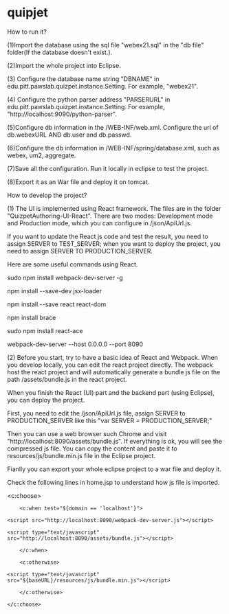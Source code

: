 # quipjet
How to run it?

(1)Import the database using the sql file "webex21.sql" in the "db file" folder(If the database doesn't exist.).

(2)Import the whole project into Eclipse. 

(3) Configure the database name string "DBNAME" in edu.pitt.pawslab.quizpet.instance.Setting. For example,
"webex21".

(4) Configure the python parser address "PARSERURL" in edu.pitt.pawslab.quizpet.instance.Setting. For example,
"http://localhost:9090/python-parser".

(5)Configure db information in the /WEB-INF/web.xml. Configure the url of db.webexURL AND db.user and db.passwd.

(6)Configure the db information in /WEB-INF/spring/database.xml, such as webex, um2, aggregate.

(7)Save all the configuration. Run it locally in eclipse to test the project.

(8)Export it as an War file and deploy it on tomcat.




How to develop the project?

(1) The UI is implemented using React framework.
The files are in the folder "QuizpetAuthoring-UI-React".
There are two modes: Development mode and Production mode, which you can configure in /json/ApiUrl.js.

If you want to update the React js code and test the result, you need to assign SERVER to TEST_SERVER; when you 
want to deploy the project, you need to assign SERVER TO PRODUCTION_SERVER.

Here are some useful commands using React.

sudo npm install webpack-dev-server -g

npm install --save-dev jsx-loader

npm install --save react react-dom

npm install brace

sudo npm install react-ace

webpack-dev-server --host 0.0.0.0 --port 8090

(2)
Before you start, try to have a basic idea of React and Webpack. When you develop locally, you can edit the react project directly. The webpack host the react project and will automatically generate a bundle js file on the path /assets/bundle.js in the react project. 

When you finish the React (UI) part and the backend part (using Eclipse), you can deploy the project.

First, you need to edit the /json/ApiUrl.js file, assign SERVER to PRODUCTION_SERVER like this "var SERVER = PRODUCTION_SERVER;"

Then you can use a web browser such Chrome and visit "http://localhost:8090/assets/bundle.js". If everything is ok, you will see the compressed js file. You can copy the content and paste it to resources/js/bundle.min.js file in the Eclipse project. 

Fianlly you can export your whole eclipse project to a war file and deploy it. 



Check the following lines in home.jsp to understand how js file is imported.

<c:choose>

		<c:when test="${domain == 'localhost'}">

	<script src="http://localhost:8090/webpack-dev-server.js"></script>

    <script type="text/javascript" src="http://localhost:8090/assets/bundle.js"></script>

    	</c:when>

    	<c:otherwise>

    <script type="text/javascript" src="${baseURL}/resources/js/bundle.min.js"></script>

    	</c:otherwise>

	</c:choose>
	




	

